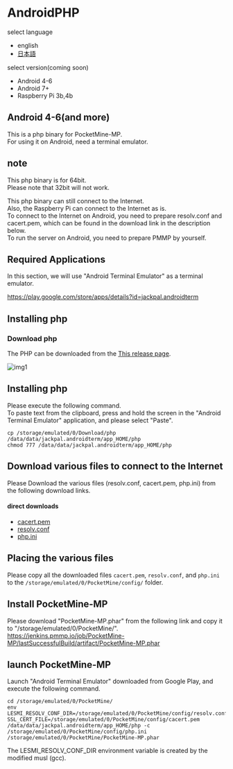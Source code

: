 # AndroidPHP
select language
-  english  
- [日本語](https://github.com/DaisukeDaisuke/AndroidPHP/blob/master/README_JP.md)
  
select version(coming soon)
- Android 4-6  
- Android 7+
- Raspberry Pi 3b,4b
## Android 4-6(and more)
This is a php binary for PocketMine-MP.  
For using it on Android, need a terminal emulator.  

## note
This php binary is for 64bit.  
Please note that 32bit will not work.  
    
This php binary can still connect to the Internet.  
Also, the Raspberry Pi can connect to the Internet as is.  
To connect to the Internet on Android, you need to prepare resolv.conf and cacert.pem, which can be found in the download link in the description below.    
To run the server on Android, you need to prepare PMMP by yourself.  
 
## Required Applications
In this section, we will use "Android Terminal Emulator" as a terminal emulator.   
  
https://play.google.com/store/apps/details?id=jackpal.androidterm  

## Installing php
### Download php
The PHP can be downloaded from the [This release page](https://github.com/DaisukeDaisuke/AndroidPHP/releases).

![img1](https://user-images.githubusercontent.com/17798680/73345192-f9324300-42c6-11ea-9036-c162bf03c5bd.png)

## Installing php
Please execute the following command.  
To paste text from the clipboard, press and hold the screen in the "Android Terminal Emulator" application, and please select "Paste".
```
cp /storage/emulated/0/Download/php /data/data/jackpal.androidterm/app_HOME/php
chmod 777 /data/data/jackpal.androidterm/app_HOME/php
```

## Download various files to connect to the Internet
Please Download the various files (resolv.conf, cacert.pem, php.ini) from the following download links.  
  
#### direct downloads
- [cacert.pem](https://curl.haxx.se/ca/cacert.pem)  
- [resolv.conf](https://www.dropbox.com/s/xwta1aobds1557e/resolv.conf?dl=1)  
- [php.ini](https://www.dropbox.com/s/k2sk6u8aefwnr5x/php.ini?dl=1)  

## Placing the various files
Please copy all the downloaded files `cacert.pem`, `resolv.conf`, and `php.ini` to the `/storage/emulated/0/PocketMine/config/` folder. 
 
## Install PocketMine-MP
Please download "PocketMine-MP.phar" from the following link and copy it to "/storage/emulated/0/PocketMine/".
https://jenkins.pmmp.io/job/PocketMine-MP/lastSuccessfulBuild/artifact/PocketMine-MP.phar

## launch PocketMine-MP
Launch "Android Terminal Emulator" downloaded from Google Play, and execute the following command.
```
cd /storage/emulated/0/PocketMine/
env LESMI_RESOLV_CONF_DIR=/storage/emulated/0/PocketMine/config/resolv.conf SSL_CERT_FILE=/storage/emulated/0/PocketMine/config/cacert.pem /data/data/jackpal.androidterm/app_HOME/php -c /storage/emulated/0/PocketMine/config/php.ini /storage/emulated/0/PocketMine/PocketMine-MP.phar
```
The LESMI_RESOLV_CONF_DIR environment variable is created by the modified musl (gcc).
